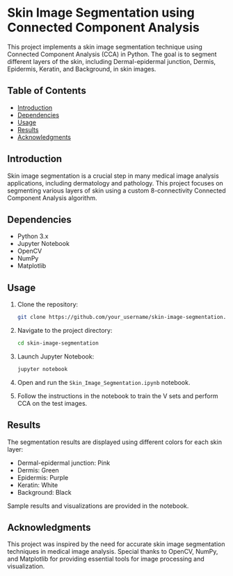 # Skin Image Segmentation using Connected Component Analysis

This project implements a skin image segmentation technique using Connected Component Analysis (CCA) in Python. The goal is to segment different layers of the skin, including Dermal-epidermal junction, Dermis, Epidermis, Keratin, and Background, in skin images.

## Table of Contents
- [Introduction](#introduction)
- [Dependencies](#dependencies)
- [Usage](#usage)
- [Results](#results)
- [Acknowledgments](#acknowledgments)

## Introduction

Skin image segmentation is a crucial step in many medical image analysis applications, including dermatology and pathology. This project focuses on segmenting various layers of skin using a custom 8-connectivity Connected Component Analysis algorithm.

## Dependencies

- Python 3.x
- Jupyter Notebook
- OpenCV
- NumPy
- Matplotlib

## Usage

1. Clone the repository:

    ```bash
    git clone https://github.com/your_username/skin-image-segmentation.git
    ```

2. Navigate to the project directory:

    ```bash
    cd skin-image-segmentation
    ```

3. Launch Jupyter Notebook:

    ```bash
    jupyter notebook
    ```

4. Open and run the `Skin_Image_Segmentation.ipynb` notebook.

5. Follow the instructions in the notebook to train the V sets and perform CCA on the test images.

## Results

The segmentation results are displayed using different colors for each skin layer:

- Dermal-epidermal junction: Pink
- Dermis: Green
- Epidermis: Purple
- Keratin: White
- Background: Black

Sample results and visualizations are provided in the notebook.

## Acknowledgments

This project was inspired by the need for accurate skin image segmentation techniques in medical image analysis. Special thanks to OpenCV, NumPy, and Matplotlib for providing essential tools for image processing and visualization.
